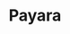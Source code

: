 ---
draft: false
title: "Payara"
aliases: ["/payara/"]
redirectTo: "https://www.virtuozzo.com/company/blog/glassfish-payara-auto-clustering-cloud-hosting/"
seoindex: "noindex, nofollow"
seotitle: "Payara"
seokeywords: ""
seodesc: ""
menu: 
    docs:
        title: "Payara"
        url: "https://www.virtuozzo.com/company/blog/glassfish-payara-auto-clustering-cloud-hosting/"
        weight: 40
        parent: "java-app-servers"
        identifier: "payara.md"
---